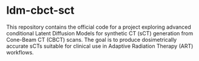 # ldm-cbct-sct
This repository contains the official code for a project exploring advanced conditional Latent Diffusion Models for synthetic CT (sCT) generation from Cone-Beam CT (CBCT) scans. The goal is to produce dosimetrically accurate sCTs suitable for clinical use in Adaptive Radiation Therapy (ART) workflows.
